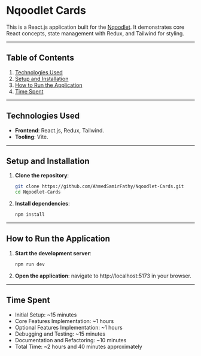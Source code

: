 # Nqoodlet Cards

This is a React.js application built for the [Nqoodlet](#). It demonstrates core React concepts, state management with Redux, and Tailwind for styling.

---

## **Table of Contents**
1. [Technologies Used](#technologies-used)
2. [Setup and Installation](#setup-and-installation)
3. [How to Run the Application](#how-to-run-the-application)
4. [Time Spent](#time-spent)

---

## **Technologies Used**
- **Frontend**: React.js, Redux, Tailwind.
- **Tooling**: Vite.

---

## **Setup and Installation**

1. **Clone the repository**:
   ```bash
   git clone https://github.com/AhmedSamirFathy/Nqoodlet-Cards.git
   cd Nqoodlet-Cards
2. **Install dependencies**:
   ```bash
   npm install

---

## **How to Run the Application**
1. **Start the development server**:
   ```bash
   npm run dev
2. **Open the application**:
   navigate to http://localhost:5173 in your browser.

---

## **Time Spent**
- Initial Setup: ~15 minutes
- Core Features Implementation: ~1 hours
- Optional Features Implementation: ~1 hours
- Debugging and Testing: ~15 minutes 
- Documentation and Refactoring: ~10 minutes 
- Total Time: ~2 hours and 40 minutes approximately

   
